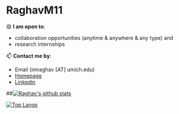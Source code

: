 # RaghavM11
😄 **I am open to**:

- collaboration opportunities (anytime & anywhere & any type) and 
- research internships

📫 **Contact me by**:
- Email (imraghav [AT] umich.edu)
- [Homepage](https://github.com/RaghavM11/RaghavM11)
- [Linkedin](https://www.linkedin.com/in/raghavmishra09/)


##[![Raghav's github stats](https://github-readme-stats.vercel.app/api?username=RaghavM11&theme=material-palenight&count_private=true&hide=contribs)](https://github.com/anuraghazra/github-readme-stats)

[![Top Langs](https://github-readme-stats.vercel.app/api/top-langs/?username=RaghavM11&layout=pie)](https://github.com/RaghavM11/github-readme-stats)
<!--
**yzhao062/yzhao062** is a ✨ _special_ ✨ repository because its `README.md` (this file) appears on your GitHub profile.


